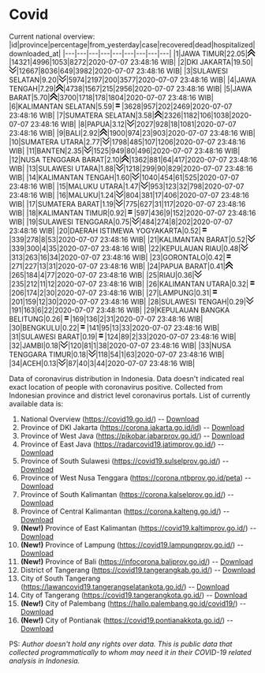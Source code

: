 # Covid
Current national overview:
|id|province|percentage|from_yesterday|case|recovered|dead|hospitalized|downloaded_at|
|---|---|---|---|---|---|---|---|---|
|1|JAWA TIMUR|22.05|![up](https://github.com/ariefrachmannn/covid/raw/master/img/rsz_img_186982.png)|14321|4996|1053|8272|2020-07-07 23:48:16 WIB|
|2|DKI JAKARTA|19.50|![down](https://github.com/ariefrachmannn/covid/raw/master/img/rsz_down.png)|12667|8036|649|3982|2020-07-07 23:48:16 WIB|
|3|SULAWESI SELATAN|9.20|![down](https://github.com/ariefrachmannn/covid/raw/master/img/rsz_down.png)|5974|2197|200|3577|2020-07-07 23:48:16 WIB|
|4|JAWA TENGAH|7.29|![up](https://github.com/ariefrachmannn/covid/raw/master/img/rsz_img_186982.png)|4738|1567|215|2956|2020-07-07 23:48:16 WIB|
|5|JAWA BARAT|5.70|![up](https://github.com/ariefrachmannn/covid/raw/master/img/rsz_img_186982.png)|3700|1718|178|1804|2020-07-07 23:48:16 WIB|
|6|KALIMANTAN SELATAN|5.59|![equal](https://github.com/ariefrachmannn/covid/raw/master/img/rsz_equal.png)|3628|957|202|2469|2020-07-07 23:48:16 WIB|
|7|SUMATERA SELATAN|3.58|![up](https://github.com/ariefrachmannn/covid/raw/master/img/rsz_img_186982.png)|2326|1182|106|1038|2020-07-07 23:48:16 WIB|
|8|PAPUA|3.12|![down](https://github.com/ariefrachmannn/covid/raw/master/img/rsz_down.png)|2027|928|18|1081|2020-07-07 23:48:16 WIB|
|9|BALI|2.92|![up](https://github.com/ariefrachmannn/covid/raw/master/img/rsz_img_186982.png)|1900|974|23|903|2020-07-07 23:48:16 WIB|
|10|SUMATERA UTARA|2.77|![down](https://github.com/ariefrachmannn/covid/raw/master/img/rsz_down.png)|1798|485|107|1206|2020-07-07 23:48:16 WIB|
|11|BANTEN|2.35|![down](https://github.com/ariefrachmannn/covid/raw/master/img/rsz_down.png)|1525|949|80|496|2020-07-07 23:48:16 WIB|
|12|NUSA TENGGARA BARAT|2.10|![up](https://github.com/ariefrachmannn/covid/raw/master/img/rsz_img_186982.png)|1362|881|64|417|2020-07-07 23:48:16 WIB|
|13|SULAWESI UTARA|1.88|![down](https://github.com/ariefrachmannn/covid/raw/master/img/rsz_down.png)|1218|299|90|829|2020-07-07 23:48:16 WIB|
|14|KALIMANTAN TENGAH|1.60|![down](https://github.com/ariefrachmannn/covid/raw/master/img/rsz_down.png)|1040|454|61|525|2020-07-07 23:48:16 WIB|
|15|MALUKU UTARA|1.47|![down](https://github.com/ariefrachmannn/covid/raw/master/img/rsz_down.png)|953|123|32|798|2020-07-07 23:48:16 WIB|
|16|MALUKU|1.24|![down](https://github.com/ariefrachmannn/covid/raw/master/img/rsz_down.png)|804|381|17|406|2020-07-07 23:48:16 WIB|
|17|SUMATERA BARAT|1.19|![down](https://github.com/ariefrachmannn/covid/raw/master/img/rsz_down.png)|775|627|31|117|2020-07-07 23:48:16 WIB|
|18|KALIMANTAN TIMUR|0.92|![equal](https://github.com/ariefrachmannn/covid/raw/master/img/rsz_equal.png)|597|436|9|152|2020-07-07 23:48:16 WIB|
|19|SULAWESI TENGGARA|0.75|![down](https://github.com/ariefrachmannn/covid/raw/master/img/rsz_down.png)|484|274|8|202|2020-07-07 23:48:16 WIB|
|20|DAERAH ISTIMEWA YOGYAKARTA|0.52|![equal](https://github.com/ariefrachmannn/covid/raw/master/img/rsz_equal.png)|339|278|8|53|2020-07-07 23:48:16 WIB|
|21|KALIMANTAN BARAT|0.52|![down](https://github.com/ariefrachmannn/covid/raw/master/img/rsz_down.png)|339|300|4|35|2020-07-07 23:48:16 WIB|
|22|KEPULAUAN RIAU|0.48|![down](https://github.com/ariefrachmannn/covid/raw/master/img/rsz_down.png)|313|263|16|34|2020-07-07 23:48:16 WIB|
|23|GORONTALO|0.42|![equal](https://github.com/ariefrachmannn/covid/raw/master/img/rsz_equal.png)|271|227|13|31|2020-07-07 23:48:16 WIB|
|24|PAPUA BARAT|0.41|![up](https://github.com/ariefrachmannn/covid/raw/master/img/rsz_img_186982.png)|265|184|4|77|2020-07-07 23:48:16 WIB|
|25|RIAU|0.36|![down](https://github.com/ariefrachmannn/covid/raw/master/img/rsz_down.png)|235|212|11|12|2020-07-07 23:48:16 WIB|
|26|KALIMANTAN UTARA|0.32|![equal](https://github.com/ariefrachmannn/covid/raw/master/img/rsz_equal.png)|206|174|2|30|2020-07-07 23:48:16 WIB|
|27|LAMPUNG|0.31|![equal](https://github.com/ariefrachmannn/covid/raw/master/img/rsz_equal.png)|201|159|12|30|2020-07-07 23:48:16 WIB|
|28|SULAWESI TENGAH|0.29|![down](https://github.com/ariefrachmannn/covid/raw/master/img/rsz_down.png)|191|163|6|22|2020-07-07 23:48:16 WIB|
|29|KEPULAUAN BANGKA BELITUNG|0.26|![equal](https://github.com/ariefrachmannn/covid/raw/master/img/rsz_equal.png)|169|136|2|31|2020-07-07 23:48:16 WIB|
|30|BENGKULU|0.22|![equal](https://github.com/ariefrachmannn/covid/raw/master/img/rsz_equal.png)|141|95|13|33|2020-07-07 23:48:16 WIB|
|31|SULAWESI BARAT|0.19|![equal](https://github.com/ariefrachmannn/covid/raw/master/img/rsz_equal.png)|124|89|2|33|2020-07-07 23:48:16 WIB|
|32|JAMBI|0.18|![down](https://github.com/ariefrachmannn/covid/raw/master/img/rsz_down.png)|120|81|1|38|2020-07-07 23:48:16 WIB|
|33|NUSA TENGGARA TIMUR|0.18|![down](https://github.com/ariefrachmannn/covid/raw/master/img/rsz_down.png)|118|54|1|63|2020-07-07 23:48:16 WIB|
|34|ACEH|0.13|![down](https://github.com/ariefrachmannn/covid/raw/master/img/rsz_down.png)|87|40|3|44|2020-07-07 23:48:16 WIB|

Data of coronavirus distribution in Indonesia. Data doesn't indicated real exact location of people with coronavirus positive. Collected from Indonesian province and district level coronavirus portals. List of currently available data is:
1. National Overview (https://covid19.go.id/) -- [Download](https://www.dropbox.com/s/66ly270fw4y76fx/covid_nasional.csv?dl=0)
2. Province of DKI Jakarta (https://corona.jakarta.go.id/id) -- [Download](https://riwayat-file-covid-19-dki-jakarta-jakartagis.hub.arcgis.com/)
3. Province of West Java (https://pikobar.jabarprov.go.id/) -- [Download](https://www.dropbox.com/s/alg0zp60fylq6cn/covid_jabar.csv?dl=0)
4. Province of East Java (https://radarcovid19.jatimprov.go.id/) -- [Download](https://www.dropbox.com/sh/e7vtgcnl4ckbvr4/AADo9UMRDZvrhHn66qTHZOvNa?dl=0)
5. Province of South Sulawesi (https://covid19.sulselprov.go.id/) -- [Download](https://www.dropbox.com/s/z5ek23lwcztj7z7/covid_sulsel.csv?dl=0)
6. Province of West Nusa Tenggara (https://corona.ntbprov.go.id/peta) -- [Download](https://www.dropbox.com/s/4p2k93n42xx0c00/covid_ntb.csv?dl=0)
7. Province of South Kalimantan (https://corona.kalselprov.go.id/) -- [Download](https://www.dropbox.com/sh/7aa2kvz8lb04pzz/AADH1Oj5oFMw2mp-D3JStPRsa?dl=0)
8. Province of Central Kalimantan (https://corona.kalteng.go.id/) -- [Download](https://www.dropbox.com/s/9q01v5r3ys2ozk4/covid_kalteng.csv?dl=0)
9. **(New!)** Province of East Kalimantan (https://covid19.kaltimprov.go.id/) -- [Download](https://www.dropbox.com/sh/qhpxj532nm80goa/AAB6ek_fp1__ieTR0TFQpfIga?dl=0)
10. **(New!)** Province of Lampung (https://covid19.lampungprov.go.id/) -- [Download](https://www.dropbox.com/s/ecuew6oa9kzwqwx/covid_lampung.csv?dl=0)
11. **(New!)** Province of Bali (https://infocorona.baliprov.go.id/) -- [Download](https://www.dropbox.com/sh/iceiwun4ufttmiu/AAC7dSRMpfTjPI1Lfzw-LeCUa?dl=0)
12. District of Tangerang (https://covid19.tangerangkab.go.id/) -- [Download](https://www.dropbox.com/sh/yxovyy6sy5bnz4p/AACZzVHinisKmz8oQWyQJ3nua?dl=0)
13. City of South Tangerang (https://lawancovid19.tangerangselatankota.go.id/) -- [Download](https://www.dropbox.com/s/zlvxo4ivswdzmle/covid_tangsel.csv?dl=0)
14. City of Tangerang (https://covid19.tangerangkota.go.id/) -- [Download](https://www.dropbox.com/s/e53224kvdrpjzy0/covid_tangkot.csv?dl=0)
15. **(New!)** City of Palembang (https://hallo.palembang.go.id/covid19/) -- [Download](https://www.dropbox.com/sh/oj17bhwhlpjht9e/AABZEG-OiaSaFvikATDx6coEa?dl=0)
16. **(New!)** City of Pontianak (https://covid19.pontianakkota.go.id/) -- [Download](https://www.dropbox.com/sh/66if3y4ly51j4sh/AADQ-zwLGa7Kz4ZzJgDw2-3na?dl=0)

PS: *Author doesn't hold any rights over data. This is public data that collected programmatically to whom may need it in their COVID-19 related analysis in Indonesia.*
